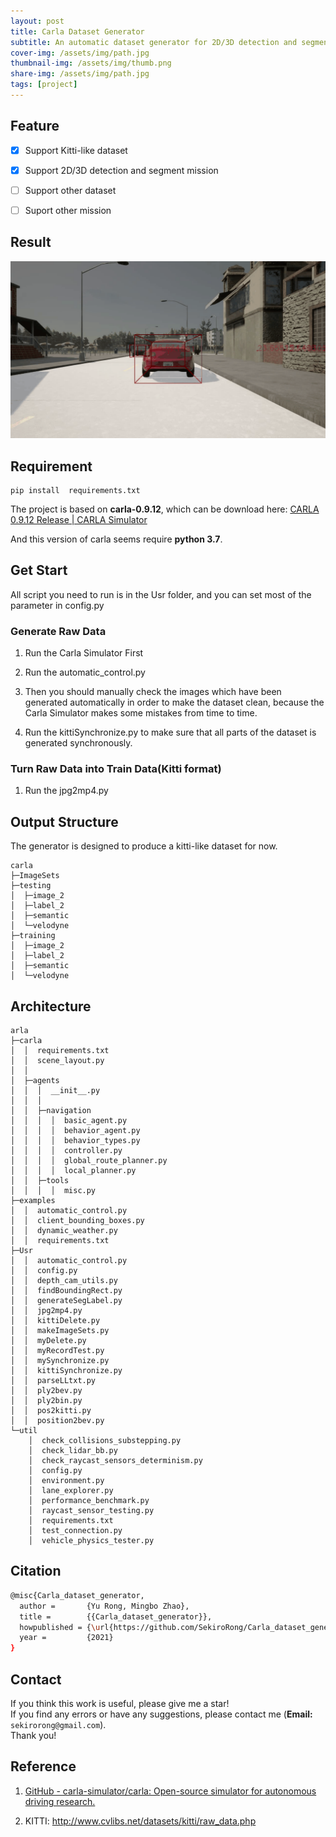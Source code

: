 ```yaml
---
layout: post
title: Carla Dataset Generator
subtitle: An automatic dataset generator for 2D/3D detection and segment mission based on Carla Simulator.
cover-img: /assets/img/path.jpg
thumbnail-img: /assets/img/thumb.png
share-img: /assets/img/path.jpg
tags: [project]
---
```


## Feature

- [x] Support Kitti-like dataset

- [x] Support 2D/3D detection and segment mission

- [ ] Support other dataset

- [ ] Suport other mission

## Result

![output.gif](https://github.com/SekiroRong/Carla_dataset_generator/blob/main/output.gif)

## Requirement

```
pip install  requirements.txt
```

The project is based on **carla-0.9.12**, which can be download here: [CARLA 0.9.12 Release | CARLA Simulator](http://carla.org/2021/08/02/release-0.9.12/)

And this version of carla seems require **python 3.7**.

## Get Start

All script you need to run is in the Usr folder, and you can set most of the parameter in config.py

### Generate Raw Data

1. Run the Carla Simulator First

2. Run the automatic_control.py

3. Then you should manually check the images which have been generated automatically in order to make the dataset clean, because the Carla Simulator makes some mistakes from time to time.

4. Run the kittiSynchronize.py to make sure that all parts of the dataset is generated synchronously.

### Turn Raw Data into Train Data(Kitti format)

1. Run the jpg2mp4.py

## Output Structure

The generator is designed to produce a kitti-like dataset for now.

```
carla
├─ImageSets
├─testing
│  ├─image_2
│  ├─label_2
│  ├─semantic
│  └─velodyne
├─training
│  ├─image_2
│  ├─label_2
│  ├─semantic
│  └─velodyne
```

## Architecture

```
arla  
├─carla
│  │  requirements.txt
│  │  scene_layout.py
│  │  
│  ├─agents
│  │  │  __init__.py
│  │  │  
│  │  ├─navigation
│  │  │  │  basic_agent.py
│  │  │  │  behavior_agent.py
│  │  │  │  behavior_types.py
│  │  │  │  controller.py
│  │  │  │  global_route_planner.py
│  │  │  │  local_planner.py         
│  │  ├─tools
│  │  │  │  misc.py     
├─examples
│  │  automatic_control.py
│  │  client_bounding_boxes.py
│  │  dynamic_weather.py
│  │  requirements.txt       
├─Usr
│  │  automatic_control.py
│  │  config.py
│  │  depth_cam_utils.py
│  │  findBoundingRect.py
│  │  generateSegLabel.py
│  │  jpg2mp4.py
│  │  kittiDelete.py
│  │  makeImageSets.py
│  │  myDelete.py
│  │  myRecordTest.py
│  │  mySynchronize.py
│  │  kittiSynchronize.py
│  │  parseLLtxt.py
│  │  ply2bev.py
│  │  ply2bin.py
│  │  pos2kitti.py
│  │  position2bev.py         
└─util
    │  check_collisions_substepping.py
    │  check_lidar_bb.py
    │  check_raycast_sensors_determinism.py
    │  config.py
    │  environment.py
    │  lane_explorer.py
    │  performance_benchmark.py
    │  raycast_sensor_testing.py
    │  requirements.txt
    │  test_connection.py
    │  vehicle_physics_tester.py
```

## Citation

```bash
@misc{Carla_dataset_generator,
  author =       {Yu Rong, Mingbo Zhao},
  title =        {{Carla_dataset_generator}},
  howpublished = {\url{https://github.com/SekiroRong/Carla_dataset_generator}},
  year =         {2021}
}
```

## Contact

If you think this work is useful, please give me a star!  
If you find any errors or have any suggestions, please contact me (**Email:** `sekirorong@gmail.com`).  
Thank you!

## Reference

1. [GitHub - carla-simulator/carla: Open-source simulator for autonomous driving research.](https://github.com/carla-simulator/carla)

2. KITTI: http://www.cvlibs.net/datasets/kitti/raw_data.php
